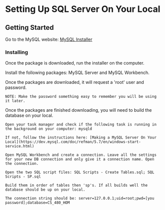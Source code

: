 # Setting Up SQL Server On Your Local

## Getting Started

Go to the MySQL website: [MySQL Installer](https://dev.mysql.com/downloads/installer/)

### Installing

Once the package is downloaded, run the installer on the computer.

Install the following packages: MySQL Server and MySQL Workbench.

Once the packages are downloaded, it will request a 'root' user and password. 
```
NOTE: Make the password something easy to remember you will be using it later.
```
Once the packages are finished downloading, you will need to build the database on your local.

```
Open your task manager and check if the following task is running in the background on your computer: mysqld

If not, follow the instructions here: [Making a MySQL Server On Your Local](https://dev.mysql.com/doc/refman/5.7/en/windows-start-service.html) 

Open MySQL Workbench and create a connection. Leave all the settings for your new DB connection and only give it a connection name. Open the connection.

Open the two SQL script files: SQL Scripts - Create Tables.sql; SQL Scripts - SP.sql

Build them in order of tables then 'sp's. If all builds well the database should be up on your local.

The connection string should be: server=127.0.0.1;uid=root;pwd=[you password];database=CS_480_HOM
```
